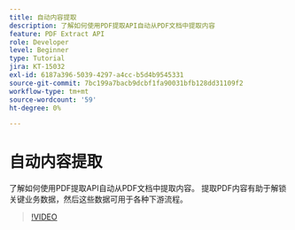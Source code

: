 ```yaml
---
title: 自动内容提取
description: 了解如何使用PDF提取API自动从PDF文档中提取内容
feature: PDF Extract API
role: Developer
level: Beginner
type: Tutorial
jira: KT-15032
exl-id: 6187a396-5039-4297-a4cc-b5d4b9545331
source-git-commit: 7bc199a7bacb9dcbf1fa90031bfb128dd31109f2
workflow-type: tm+mt
source-wordcount: '59'
ht-degree: 0%

---
```


# 自动内容提取

了解如何使用PDF提取API自动从PDF文档中提取内容。 提取PDF内容有助于解锁关键业务数据，然后这些数据可用于各种下游流程。

>[!VIDEO](https://video.tv.adobe.com/v/3428294?hidetitle=true)
